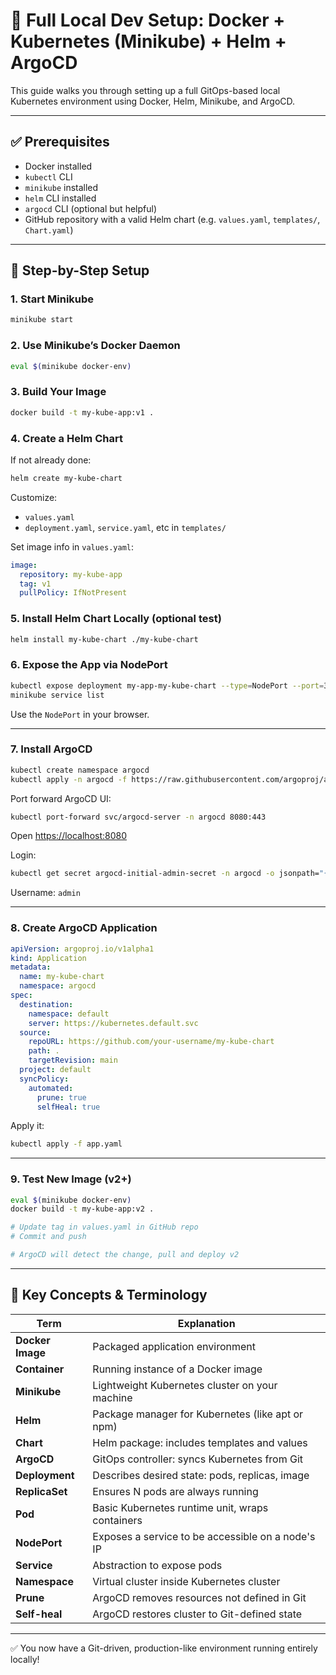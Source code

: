 # 🧠 Full Local Dev Setup: Docker + Kubernetes (Minikube) + Helm + ArgoCD

This guide walks you through setting up a full GitOps-based local Kubernetes environment using Docker, Helm, Minikube, and ArgoCD.

---

## ✅ Prerequisites

- Docker installed
- `kubectl` CLI
- `minikube` installed
- `helm` CLI installed
- `argocd` CLI (optional but helpful)
- GitHub repository with a valid Helm chart (e.g. `values.yaml`, `templates/`, `Chart.yaml`)

---

## 🚀 Step-by-Step Setup

### 1. **Start Minikube**

```bash
minikube start
```

### 2. **Use Minikube’s Docker Daemon**

```bash
eval $(minikube docker-env)
```

### 3. **Build Your Image**

```bash
docker build -t my-kube-app:v1 .
```

### 4. **Create a Helm Chart**

If not already done:

```bash
helm create my-kube-chart
```

Customize:

- `values.yaml`
- `deployment.yaml`, `service.yaml`, etc in `templates/`

Set image info in `values.yaml`:

```yaml
image:
  repository: my-kube-app
  tag: v1
  pullPolicy: IfNotPresent
```

### 5. **Install Helm Chart Locally (optional test)**

```bash
helm install my-kube-chart ./my-kube-chart
```

### 6. **Expose the App via NodePort**

```bash
kubectl expose deployment my-app-my-kube-chart --type=NodePort --port=3000
minikube service list
```

Use the `NodePort` in your browser.

---

### 7. **Install ArgoCD**

```bash
kubectl create namespace argocd
kubectl apply -n argocd -f https://raw.githubusercontent.com/argoproj/argo-cd/stable/manifests/install.yaml
```

Port forward ArgoCD UI:

```bash
kubectl port-forward svc/argocd-server -n argocd 8080:443
```

Open [https://localhost:8080](https://localhost:8080)

Login:

```bash
kubectl get secret argocd-initial-admin-secret -n argocd -o jsonpath="{.data.password}" | base64 -d
```

Username: `admin`

---

### 8. **Create ArgoCD Application**

```yaml
apiVersion: argoproj.io/v1alpha1
kind: Application
metadata:
  name: my-kube-chart
  namespace: argocd
spec:
  destination:
    namespace: default
    server: https://kubernetes.default.svc
  source:
    repoURL: https://github.com/your-username/my-kube-chart
    path: .
    targetRevision: main
  project: default
  syncPolicy:
    automated:
      prune: true
      selfHeal: true
```

Apply it:

```bash
kubectl apply -f app.yaml
```

---

### 9. **Test New Image (v2+)**

```bash
eval $(minikube docker-env)
docker build -t my-kube-app:v2 .

# Update tag in values.yaml in GitHub repo
# Commit and push

# ArgoCD will detect the change, pull and deploy v2
```

---

## 📖 Key Concepts & Terminology

| Term             | Explanation                                       |
| ---------------- | ------------------------------------------------- |
| **Docker Image** | Packaged application environment                  |
| **Container**    | Running instance of a Docker image                |
| **Minikube**     | Lightweight Kubernetes cluster on your machine    |
| **Helm**         | Package manager for Kubernetes (like apt or npm)  |
| **Chart**        | Helm package: includes templates and values       |
| **ArgoCD**       | GitOps controller: syncs Kubernetes from Git      |
| **Deployment**   | Describes desired state: pods, replicas, image    |
| **ReplicaSet**   | Ensures N pods are always running                 |
| **Pod**          | Basic Kubernetes runtime unit, wraps containers   |
| **NodePort**     | Exposes a service to be accessible on a node's IP |
| **Service**      | Abstraction to expose pods                        |
| **Namespace**    | Virtual cluster inside Kubernetes cluster         |
| **Prune**        | ArgoCD removes resources not defined in Git       |
| **Self-heal**    | ArgoCD restores cluster to Git-defined state      |

---

✅ You now have a Git-driven, production-like environment running entirely locally!

